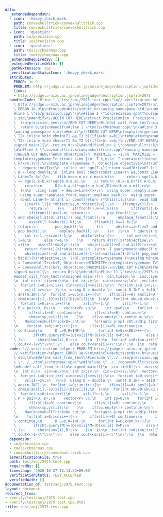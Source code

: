 ```yaml
---
data:
  _extendedDependsOn:
  - icon: ':heavy_check_mark:'
    path: convexhulltrick/convexhulltrick.cpp
    title: convexhulltrick/convexhulltrick.cpp
  - icon: ':question:'
    path: io/precision.cpp
    title: io/precision.cpp
  - icon: ':question:'
    path: tools/chminmax.cpp
    title: tools/chminmax.cpp
  _extendedRequiredBy: []
  _extendedVerifiedWith: []
  _pathExtension: cpp
  _verificationStatusIcon: ':heavy_check_mark:'
  attributes:
    ERROR: 1e-9
    PROBLEM: http://judge.u-aizu.ac.jp/onlinejudge/description.jsp?id=2975
    links:
    - http://judge.u-aizu.ac.jp/onlinejudge/description.jsp?id=2975
  bundledCode: "#line 1 \"test/aoj/2975.test.cpp\"\n// verification-helper: PROBLEM\
    \ http://judge.u-aizu.ac.jp/onlinejudge/description.jsp?id=2975\n// verification-helper:\
    \ ERROR 1e-9\n\n#include<bits/stdc++.h>\nusing namespace std;\n\n#define call_from_test\n\
    #line 1 \"io/precision.cpp\"\n\n#line 3 \"io/precision.cpp\"\nusing namespace\
    \ std;\n#endif\n//BEGIN CUT HERE\nstruct Precision{\n  Precision(){\n    cout<<fixed<<setprecision(12);\n\
    \  }\n}precision_beet;\n//END CUT HERE\n#ifndef call_from_test\nsigned main(){\n\
    \  return 0;\n}\n#endif\n#line 1 \"tools/chminmax.cpp\"\n\n#line 3 \"tools/chminmax.cpp\"\
    \nusing namespace std;\n#endif\n//BEGIN CUT HERE\ntemplate<typename T1,typename\
    \ T2> inline void chmin(T1 &a,T2 b){if(a>b) a=b;}\ntemplate<typename T1,typename\
    \ T2> inline void chmax(T1 &a,T2 b){if(a<b) a=b;}\n//END CUT HERE\n#ifndef call_from_test\n\
    signed main(){\n  return 0;\n}\n#endif\n#line 1 \"convexhulltrick/convexhulltrick.cpp\"\
    \n\n#line 3 \"convexhulltrick/convexhulltrick.cpp\"\nusing namespace std;\n#endif\n\
    //BEGIN CUT HERE\nenum Objective{\n  MINIMIZE = +1,\n  MAXIMIZE = -1,\n};\n\n\
    template<typename T> struct Line {\n  T k,m;\n  T operator()(const T x)const{return\
    \ k*x+m;}\n};\n\ntemplate <typename T, Objective objective>\nstruct ConvexHullTrick\
    \ : deque<Line<T>>{\n  inline int sgn(T x){return x==0?0:(x<0?-1:1);}\n\n  using\
    \ D = long double;\n  inline bool check(const Line<T> &a,const Line<T> &b,const\
    \ Line<T> &c){\n    if(b.m==a.m or c.m==b.m)\n      return sgn(b.k-a.k)*sgn(c.m-b.m)\
    \ >= sgn(c.k-b.k)*sgn(b.m-a.m);\n    // return (b.k-a.k)*(c.m-b.m) >= (b.m-a.m)*(c.k-b.k);\n\
    \    return\n      D(b.k-a.k)*sgn(c.m-b.m)/D(abs(b.m-a.m)) >=\n      D(c.k-b.k)*sgn(b.m-a.m)/D(abs(c.m-b.m));\n\
    \  }\n\n  using super = deque<Line<T>>;\n  using super::empty,super::size,super::front,super::back;\n\
    \  using super::emplace_front,super::emplace_back;\n  using super::pop_front,super::pop_back;\n\
    \  const Line<T> at(int i) const{return (*this)[i];}\n\n  void add(T k_,T m_){\n\
    \    Line<T> l({k_*objective,m_*objective});\n    if(empty()){\n      emplace_front(l);\n\
    \      return;\n    }\n    if(front().k<=l.k){\n      if(front().k==l.k){\n  \
    \      if(front().m<=l.m) return;\n        pop_front();\n      }\n      while(size()>=2\
    \ and check(l,at(0),at(1))) pop_front();\n      emplace_front(l);\n    }else{\n\
    \      assert(l.k<=back().k);\n      if(back().k==l.k){\n        if(back().m<=l.m)\
    \ return;\n        pop_back();\n      }\n      while(size()>=2 and check(at(size()-2),at(size()-1),l))\
    \ pop_back();\n      emplace_back(l);\n    }\n  }\n\n  T query(T x){\n    assert(!empty());\n\
    \    int l=-1,r=size()-1;\n    while(l+1<r){\n      int m=(l+r)>>1;\n      if(at(m)(x)>=at(m+1)(x))\
    \ l=m;\n      else r=m;\n    }\n    return at(r)(x)*objective;\n  }\n\n  T queryMonotoneInc(T\
    \ x){\n    assert(!empty());\n    while(size()>=2 and at(0)(x)>=at(1)(x)) pop_front();\n\
    \    return front()(x)*objective;\n  }\n\n  T queryMonotoneDec(T x){\n    assert(!empty());\n\
    \    while(size()>=2 and at(size()-1)(x)>=at(size()-2)(x)) pop_back();\n    return\
    \ back()(x)*objective;\n  }\n};\ntemplate<typename T>\nusing MinConvexHullTrick\
    \ = ConvexHullTrick<T, Objective::MINIMIZE>;\ntemplate<typename T>\nusing MaxConvexHullTrick\
    \ = ConvexHullTrick<T, Objective::MAXIMIZE>;\n//END CUT HERE\n#ifndef call_from_test\n\
    signed main(){\n  return 0;\n}\n#endif\n#line 11 \"test/aoj/2975.test.cpp\"\n\
    #undef call_from_test\n\nsigned main(){\n  cin.tie(0);\n  ios::sync_with_stdio(0);\n\
    \n  int n;\n  cin>>n;\n\n  int zx,zv;\n  cin>>zx>>zv;\n\n  vector<int> xs(n),vs(n);\n\
    \  for(int i=0;i<n;i++) cin>>xs[i]>>vs[i];\n\n  for(int i=0;i<n;i++){\n    xs[i]-=zx;\n\
    \    vs[i]-=zv;\n  }\n\n  using D = double;\n  const D INF = 1e10;\n  vector<D>\
    \ ans(n,INF);\n  for(int i=0;i<n;i++){\n    if(xs[i]==0) ans[i]=0;\n    if((D)xs[i]*(D)vs[i]<0)\
    \ chmin(ans[i],-(D)xs[i]/(D)vs[i]);\n  }\n\n  for(int uku=0;uku<2;uku++){\n  \
    \  for(int i=0;i<n;i++){\n      xs[i]*=-1;\n      vs[i]*=-1;\n    }\n\n    using\
    \ P = pair<D, D>;\n    vector<P> vp;\n    int sp=0;\n    for(int i=0;i<n;i++){\n\
    \      if(xs[i]>=0) continue;\n      if(vs[i]<=0) continue;\n      vp.emplace_back(vs[i],xs[i]);\n\
    \      chmax(sp,vs[i]);\n    }\n    if(vp.empty()) continue;\n\n    sort(vp.begin(),vp.end());\n\
    \    MaxConvexHullTrick<D> cht;\n    for(auto p:vp) cht.add(p.first,p.second);\n\
    \n    for(int i=0;i<n;i++){\n      if(xs[i]<=0) continue;\n      if(sp<=vs[i])\
    \ continue;\n      D L=0,R=INF;\n      for(int k=0;k<80;k++){\n        D M=(L+R)/2;\n\
    \        if(cht.query(M)>=(D)vs[i]*M+(D)xs[i]) R=M;\n        else L=M;\n     \
    \ }\n      chmin(ans[i],R);\n    }\n  }\n\n  for(int i=0;i<n;i++){\n    if(ans[i]>=INF)\
    \ cout<<-1<<\"\\n\";\n    else cout<<ans[i]<<\"\\n\";\n  }\n  return 0;\n}\n"
  code: "// verification-helper: PROBLEM http://judge.u-aizu.ac.jp/onlinejudge/description.jsp?id=2975\n\
    // verification-helper: ERROR 1e-9\n\n#include<bits/stdc++.h>\nusing namespace\
    \ std;\n\n#define call_from_test\n#include \"../../io/precision.cpp\"\n#include\
    \ \"../../tools/chminmax.cpp\"\n#include \"../../convexhulltrick/convexhulltrick.cpp\"\
    \n#undef call_from_test\n\nsigned main(){\n  cin.tie(0);\n  ios::sync_with_stdio(0);\n\
    \n  int n;\n  cin>>n;\n\n  int zx,zv;\n  cin>>zx>>zv;\n\n  vector<int> xs(n),vs(n);\n\
    \  for(int i=0;i<n;i++) cin>>xs[i]>>vs[i];\n\n  for(int i=0;i<n;i++){\n    xs[i]-=zx;\n\
    \    vs[i]-=zv;\n  }\n\n  using D = double;\n  const D INF = 1e10;\n  vector<D>\
    \ ans(n,INF);\n  for(int i=0;i<n;i++){\n    if(xs[i]==0) ans[i]=0;\n    if((D)xs[i]*(D)vs[i]<0)\
    \ chmin(ans[i],-(D)xs[i]/(D)vs[i]);\n  }\n\n  for(int uku=0;uku<2;uku++){\n  \
    \  for(int i=0;i<n;i++){\n      xs[i]*=-1;\n      vs[i]*=-1;\n    }\n\n    using\
    \ P = pair<D, D>;\n    vector<P> vp;\n    int sp=0;\n    for(int i=0;i<n;i++){\n\
    \      if(xs[i]>=0) continue;\n      if(vs[i]<=0) continue;\n      vp.emplace_back(vs[i],xs[i]);\n\
    \      chmax(sp,vs[i]);\n    }\n    if(vp.empty()) continue;\n\n    sort(vp.begin(),vp.end());\n\
    \    MaxConvexHullTrick<D> cht;\n    for(auto p:vp) cht.add(p.first,p.second);\n\
    \n    for(int i=0;i<n;i++){\n      if(xs[i]<=0) continue;\n      if(sp<=vs[i])\
    \ continue;\n      D L=0,R=INF;\n      for(int k=0;k<80;k++){\n        D M=(L+R)/2;\n\
    \        if(cht.query(M)>=(D)vs[i]*M+(D)xs[i]) R=M;\n        else L=M;\n     \
    \ }\n      chmin(ans[i],R);\n    }\n  }\n\n  for(int i=0;i<n;i++){\n    if(ans[i]>=INF)\
    \ cout<<-1<<\"\\n\";\n    else cout<<ans[i]<<\"\\n\";\n  }\n  return 0;\n}\n"
  dependsOn:
  - io/precision.cpp
  - tools/chminmax.cpp
  - convexhulltrick/convexhulltrick.cpp
  isVerificationFile: true
  path: test/aoj/2975.test.cpp
  requiredBy: []
  timestamp: '2020-10-27 13:13:52+09:00'
  verificationStatus: TEST_ACCEPTED
  verifiedWith: []
documentation_of: test/aoj/2975.test.cpp
layout: document
redirect_from:
- /verify/test/aoj/2975.test.cpp
- /verify/test/aoj/2975.test.cpp.html
title: test/aoj/2975.test.cpp
---
```

